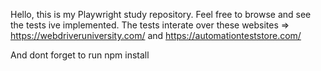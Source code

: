 Hello, this is my Playwright study repository. Feel free to browse and see the tests ive implemented. The tests interate over these websites => https://webdriveruniversity.com/ and https://automationteststore.com/

And dont forget to run npm install
